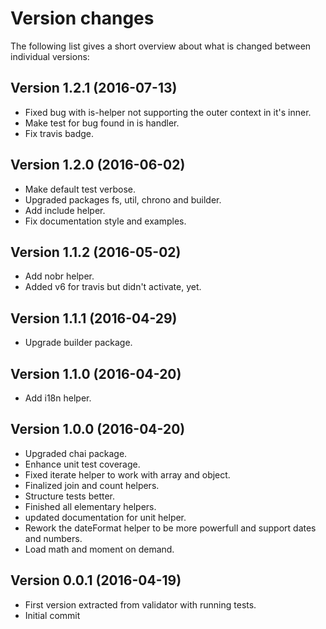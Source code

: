 Version changes
=================================================

The following list gives a short overview about what is changed between
individual versions:

Version 1.2.1 (2016-07-13)
-------------------------------------------------
- Fixed bug with is-helper not supporting the outer context in it's inner.
- Make test for bug found in is handler.
- Fix travis badge.

Version 1.2.0 (2016-06-02)
-------------------------------------------------
- Make default test verbose.
- Upgraded packages fs, util, chrono and builder.
- Add include helper.
- Fix documentation style and examples.

Version 1.1.2 (2016-05-02)
-------------------------------------------------
- Add nobr helper.
- Added v6 for travis but didn't activate, yet.

Version 1.1.1 (2016-04-29)
-------------------------------------------------
- Upgrade builder package.

Version 1.1.0 (2016-04-20)
-------------------------------------------------
- Add i18n helper.

Version 1.0.0 (2016-04-20)
-------------------------------------------------
- Upgraded chai package.
- Enhance unit test coverage.
- Fixed iterate helper to work with array and object.
- Finalized join and count helpers.
- Structure tests better.
- Finished all elementary helpers.
- updated documentation for unit helper.
- Rework the dateFormat helper to be more powerfull and support dates and numbers.
- Load math and moment on demand.

Version 0.0.1 (2016-04-19)
-------------------------------------------------
- First version extracted from validator with running tests.
- Initial commit

